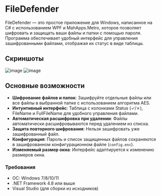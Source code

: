 # FileDefender


FileDefender — это простое приложение для Windows, написанное на C# с использованием WPF и MahApps.Metro, которое позволяет шифровать и защищать ваши файлы и папки с помощью пароля. Программа обеспечивает удобный интерфейс для управления зашифрованными файлами, отображая их статус в виде таблицы.

## Скриншоты

![image](https://github.com/user-attachments/assets/25bc5adb-649c-4808-bfd8-cf69767e1eff)
![image](https://github.com/user-attachments/assets/e5e861fa-2ad6-4696-9630-a06206ad68c8)

## Основные возможности

- **Шифрование файлов и папок**: Зашифруйте отдельные файлы или все файлы в выбранной папке с использованием алгоритма AES.
- **Интуитивный интерфейс**: Таблица с колонками Status (✓/✗), FileName и FullFileName для удобного управления файлами.
- **Автоматическая расшифровка при удалении**: Файлы автоматически расшифровываются перед удалением из списка.
- **Защита повторного шифрования**: Нельзя зашифровать уже зашифрованный файл.
- **Конфигурация**: Пароль и список защищенных файлов сохраняются в зашифрованном конфигурационном файле (`config.enc`).
- **Изменяемый размер окна**: Интерфейс адаптируется к изменению размеров окна.


### Требования
- ОС: Windows 7/8/10/11
- .NET Framework 4.8 или выше
- Visual Studio (для сборки из исходников)
